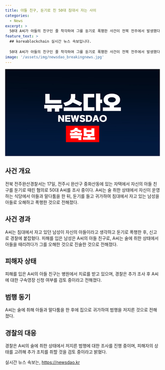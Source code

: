 ```yaml
---
title: 아들 친구, 둔기로 친 50대 침대서 자는 사이
categories:
  - News
excerpt: >
  50대 A씨가 아들의 친구인 줄 착각하여 그를 둔기로 폭행한 사건이 전북 전주에서 발생했다. A씨는 술을 마시고 식당에서 아들과 말다툼을 한 뒤 집으로 돌아와 침대에서 자고 있는 B씨를 공격했다. 피해자는 아들의 친구였으며 경찰은 추가 조사 후 A씨에 대한 구속 여부를 검토 중이다. A씨는 술에 취한 상태에서 잘못된 행동을 한 것으로 진술하고 있으며, 피해자는 병원에서 치료를 받고 있다. 이 사건으로 주변에서는 신고가 접수되었으나 신고자는 파악되지 않았다.
feature_text: >
  ## koreablockchain 실시간 뉴스 속보입니다.

  50대 A씨가 아들의 친구인 줄 착각하여 그를 둔기로 폭행한 사건이 전북 전주에서 발생했다. A씨는 술을 마시고 식당에서 아들과 말다툼을 한 뒤 집으로 돌아와 침대에서 자고 있는 B씨를 공격했다. 피해자는 아들의 친구였으며 경찰은 추가 조사 후 A씨에 대한 구속 여부를 검토 중이다. A씨는 술에 취한 상태에서 잘못된 행동을 한 것으로 진술하고 있으며, 피해자는 병원에서 치료를 받고 있다. 이 사건으로 주변에서는 신고가 접수되었으나 신고자는 파악되지 않았다.
image: '/assets/img/newsdao_breakingnews.jpg'
---
```


<p><img src="/assets/img/newsdao_breakingnews.jpg" alt="koreablockchain 속보" /></p>

<h2 data-ke-size="size26">사건 개요</h2>

<p data-ke-size="size16">전북 전주완산경찰서는 17일, 전주시 완산구 중화산동에 있는 자택에서 자신의 아들 친구를 둔기로 때린 혐의로 50대 A씨를 조사 중이다. A씨는 술 취한 상태에서 자신이 운영하는 식당에서 아들과 말다툼을 한 뒤, 둔기를 들고 귀가하여 침대에서 자고 있는 남성을 아들로 오해하고 폭행한 것으로 전해졌다.</p>

<h2 data-ke-size="size26">사건 경과</h2>

<p data-ke-size="size16">A씨는 침대에서 자고 있던 남성이 자신의 아들이라고 생각하고 둔기로 폭행한 후, 신고로 경찰에 붙잡혔다. 피해를 입은 남성은 A씨의 아들 친구로, A씨는 술에 취한 상태에서 아들을 때리려다가 그를 오해한 것으로 진술한 것으로 전해졌다.</p>

<h2 data-ke-size="size26">피해자 상태</h2>

<p data-ke-size="size16">피해를 입은 A씨의 아들 친구는 병원에서 치료를 받고 있으며, 경찰은 추가 조사 후 A씨에 대한 구속영장 신청 여부를 검토 중이라고 전해졌다.</p>

<h2 data-ke-size="size26">범행 동기</h2>

<p data-ke-size="size16">A씨는 술에 취해 아들과 말다툼을 한 후에 집으로 귀가하여 범행을 저지른 것으로 전해졌다. </p>

<h2 data-ke-size="size26">경찰의 대응</h2>

<p data-ke-size="size16">경찰은 A씨의 술에 취한 상태에서 저지른 범행에 대한 조사를 진행 중이며, 피해자의 상태를 고려해 추가 조치를 취할 것을 검토 중이라고 밝혔다.</p>
실시간 뉴스 속보는, <a href="https://newsdao.kr" rel="dofollow">https://newsdao.kr</a>


